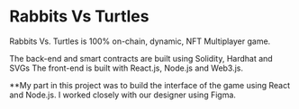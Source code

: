 # Rabbits Vs Turtles

Rabbits Vs. Turtles is 100% on-chain, dynamic, NFT Multiplayer game.

The back-end and smart contracts are built using Solidity, Hardhat and SVGs The front-end is built with React.js, Node.js and Web3.js.

**My part in this project was to build the interface of the game using React and Node.js. I worked closely with our designer using Figma.
